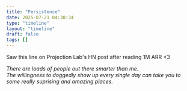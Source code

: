 ```yaml
---
title: "Persistence"
date: 2025-07-21 04:30:34
type: "timeline"
layout: "timeline"
draft: false
tags: []
---
```



Saw this line on Projection Lab's HN post after reading 1M ARR <3

*There are loads of people out there smarter than me.\
The willingness to doggedly show up every single day can take you to some really suprising and amazing places.*